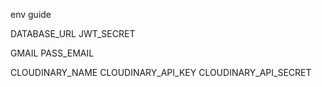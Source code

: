 env guide
<!-- # DATABASE_URL= -->
<!-- DATABASE_URL= -->
DATABASE_URL
JWT_SECRET 



GMAIL 
PASS_EMAIL 



CLOUDINARY_NAME 
CLOUDINARY_API_KEY 
CLOUDINARY_API_SECRET 